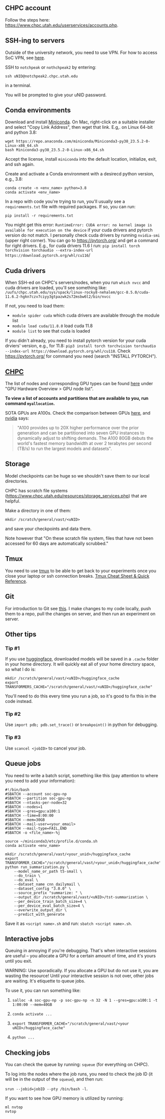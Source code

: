 ## CHPC account 

Follow the steps here: https://www.chpc.utah.edu/userservices/accounts.php.

## SSH-ing to servers

Outside of the university network, you need to use VPN. For how to access SoC VPN, see [here](https://support.cs.utah.edu/index.php/misc/30-pa-vpn-setup#:~:text=Accessing%20the%20School%20of%20Computing's,Active%20Directory%20username%20and%20password).


SSH to `notchpeak` or `nothchpeak2` by entering: 
```
ssh uNID@notchpeak2.chpc.utah.edu
```
in a terminal. 

You will be prompted to give your uNID password. 


## Conda environments  

Download and install [Miniconda](https://docs.conda.io/en/latest/miniconda.html#linux-installers). On Mac, right-click on a suitable installer and select "Copy Link Address", then wget that link.  E.g,. on Linux 64-bit and python 3.8:

```
wget https://repo.anaconda.com/miniconda/Miniconda3-py38_23.5.2-0-Linux-x86_64.sh
bash Miniconda3-py38_23.5.2-0-Linux-x86_64.sh
```

Accept the license, install `miniconda` into the default location, initialize, exit, and ssh again.

Create and activate a Conda environment with a desirecd python version, e.g., 3.8: 

```
conda create -n <env_name> python=3.8
conda activate <env_name>
```

In a repo with code you're trying to run, you'll usually see a `requirements.txt` file with required packages. If so, you can run: 
```
pip install -r requirements.txt
```

You might get this error: `RuntimeError: CUDA error: no kernel image is available for execution on the device` if your cuda drivers and pytorch version do not match. I personally check cuda drivers by running `nvidia-smi` (upper right corner). You can go to https://pytorch.org/ and get a command for right drivers. E.g., for cuda drivers 11.6 I run: `pip install torch torchvision torchaudio --extra-index-url https://download.pytorch.org/whl/cu116`/

## Cuda drivers 

When SSH-ed on CHPC's servers/nodes, when you run 
`which nvcc` and cuda drivers are loaded, you'll see something like: `/uufs/chpc.utah.edu/sys/spack/linux-rocky8-nehalem/gcc-8.5.0/cuda-11.6.2-hgkn7czv7ciyy3gtpazwk2s72msbw6l2/bin/nvcc`

If not, you need to load them: 
* `module spider cuda` which cuda drivers are available through the module list 
* `module load cuda/11.8.0` load cuda 11.8
* `module list` to see that cuda is loaded 

If you didn't already, you need to install pytorch version for your cuda drviers' version, e.g., for 11.8: 
`pip3 install torch torchvision torchaudio --index-url https://download.pytorch.org/whl/cu118`. Check https://pytorch.org/ for command you need (search "INSTALL PYTORCH").

## [CHPC](https://www.chpc.utah.edu/documentation/index.php) 

The list of nodes and corresponding GPU types can be found [here](https://www.chpc.utah.edu/documentation/guides/gpus-accelerators.php) under "GPU Hardware Overview > GPU node list".

**To view a list of accounts and partitions that are available to you, run command `myallocation`.**

SOTA GPUs are A100s. Check the comparison between GPUs [here](https://lambdalabs.com/gpu-benchmarks), and [nvidia](https://www.nvidia.com/en-us/data-center/a100/) says: 
> "A100 provides up to 20X higher performance over the prior generation and can be partitioned into seven GPU instances to dynamically adjust to shifting demands. The A100 80GB debuts the world's fastest memory bandwidth at over 2 terabytes per second (TB/s) to run the largest models and datasets". 


## Storage 

Model checkpoints can be huge so we shouldn't save them to our local directories. 

CHPC has scratch file systems (https://www.chpc.utah.edu/resources/storage_services.php) that are helpful. 

Make a directory in one of them: 

`mkdir /scratch/general/vast/<uNID>` 

and save your checkpoints and data there. 

Note however that "On these scratch file system, files that have not been accessed for 60 days are automatically scrubbed." 

## Tmux 

You need to use [tmux](https://github.com/tmux/tmux/wiki) to be able to get back to your experiments once you close your laptop or ssh connection breaks. [Tmux Cheat Sheet & Quick Reference](https://tmuxcheatsheet.com/). 

## Git 

For introduction to Git see [this](https://missing.csail.mit.edu/2020/version-control/). I make changes to my code locally, push them to a repo, pull the changes on server, and then run an experiment on server. 

## Other tips 

### Tip #1 

If you use [huggingface](https://huggingface.co/course/chapter1/1), downloaded models will be saved in a `.cache` folder in your home directory. It will quickly eat all of your home directory space, so what I do is: 

```
mkdir /scratch/general/vast/<uNID>/huggingface_cache
export TRANSFORMERS_CACHE="/scratch/general/vast/<uNID>/huggingface_cache"
```

You'll need to do this every time you run a job, so it's good to fix this in the code instead.

### Tip #2

Use `import pdb; pdb.set_trace()` or `breakpoint()` in python for debugging. 

### Tip #3 

Use `scancel <jobID>` to cancel your job.

## Queue jobs 

You need to write a batch script, something like this (pay attention to where you need to add your information):

```
#!/bin/bash
#SBATCH --account soc-gpu-np
#SBATCH --partition soc-gpu-np
#SBATCH --ntasks-per-node=32
#SBATCH --nodes=1
#SBATCH --gres=gpu:a100:1
#SBATCH --time=8:00:00
#SBATCH --mem=30GB
#SBATCH --mail-user=<your_email>
#SBATCH --mail-type=FAIL,END
#SBATCH -o <file_name>-%j

source ~/miniconda3/etc/profile.d/conda.sh
conda activate <env_name>

mkdir /scratch/general/vast/<your_unid>/huggingface_cache
export TRANSFORMER_CACHE="/scratch/general/vast/<your_unid>/huggingface_cache"
python run_summarization.py \
    --model_name_or_path t5-small \
    --do_train \
    --do_eval \
    --dataset_name cnn_dailymail \
    --dataset_config "3.0.0" \
    --source_prefix "summarize: " \
    --output_dir /scratch/general/vast/<uNID>/tst-summarization \
    --per_device_train_batch_size=4 \
    --per_device_eval_batch_size=4 \
    --overwrite_output_dir \
    --predict_with_generate
```

Save it as `<script name>.sh` and run: `sbatch <script name>.sh`.

## Interactive jobs 

Queuing in annoying if you're debugging. That's when interactive sessions are useful – you allocate a GPU for a certain amount of time, and it's yours until you exit. 

WARNING: Use sporadically. If you allocate a GPU but do not use it, you are wasting the resource! Until your interactive session is not over, other jobs are waiting. It's etiquette to queue jobs.

To use it, you can run something like:

1. `salloc -A soc-gpu-np -p soc-gpu-np -n 32 -N 1 --gres=gpu:a100:1 -t 1:00:00 --mem=40GB` 

2. `conda activate ...`

3. `export TRANSFORMER_CACHE="/scratch/general/vast/<your uNID>/huggingface_cache"`

4. `python ...`

## Checking jobs 

You can check the queue by running: `squeue` (for everything on CHPC).

To log into the nodes where the job runs, you need to check the job ID (it will be in the output of the `squeue`), and then run: 

`srun --jobid=jobID --pty /bin/bash -l`.

If you want to see how GPU memory is utilized by running: 

```
ml nvtop 
nvtop
```

